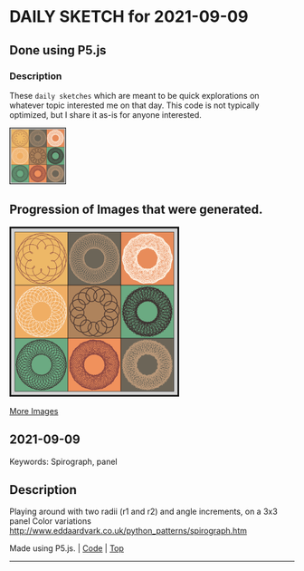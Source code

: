 # DAILY SKETCH for 2021-09-09

## Done using P5.js

### Description

These `daily sketches` which are meant to be quick explorations     on whatever topic interested me on that day. This code is not typically optimized, but I share it as-is     for anyone interested.

<img src = 'images/keep_2021-09-11-14-18-40.png' width = '100'> 

## Progression of Images that were generated.

<img src = 'images/keep_2021-09-11-14-18-40.png' width = '300'> 


[More Images](2021-09-09/images) 


 ## 2021-09-09
Keywords: Spirograph, panel
 

## Description 

 Playing around with two radii (r1 and r2) and angle increments, on a 3x3 panel
 Color variations
 http://www.eddaardvark.co.uk/python_patterns/spirograph.htm
 

Made using P5.js. | [Code](2021/2021-09-09/) | [Top](#daily-sketches) 

-----

